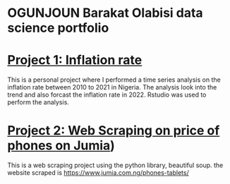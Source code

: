 # OGUNJOUN Barakat Olabisi data science portfolio
# [Project 1: Inflation rate](https://github.com/Mojisibe/Inflation-rate)
This is a personal project where I performed a time series analysis on the inflation rate between 2010 to 2021 in Nigeria. The analysis look into the trend and also forcast the inflation rate in 2022. Rstudio was used to perform the analysis.

# [Project 2: Web Scraping on price of phones on Jumia](https://github.com/Mojisibe/Phone-price))
This is a web scraping project using the python library, beautiful soup. the website scraped is https://www.jumia.com.ng/phones-tablets/
